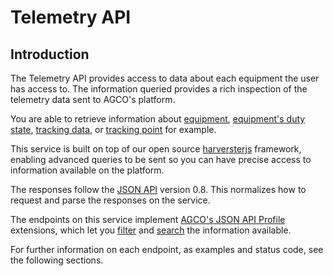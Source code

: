 # Telemetry API

## Introduction

The Telemetry API provides access to data about each equipment the user has access to.
The information queried provides a rich inspection of the telemetry data sent
to AGCO's platform.

You are able to retrieve information about [equipment](#get-equipment),
[equipment's duty state](#get-duties), [tracking data](#get-trackingdata),
or [tracking point](#get-trackingpoints) for example.

This service is built on top of our open source
[harversterjs](https://github.com/agco/harvesterjs) framework, enabling
advanced queries to be sent so you can have precise access to information
available on the platform.

The responses follow the [JSON API](http://jsonapi.org/) version 0.8.
This normalizes how to request and parse the responses on the service.

The endpoints on this service implement [AGCO's JSON API Profile](https://github.com/agco/agco-json-api-profiles)
extensions, which let you [filter](https://github.com/agco/agco-json-api-profiles/blob/master/public/filtering-profile.md)
and [search](https://github.com/agco/agco-json-api-profiles/blob/master/public/search-profile.md)
the information available.

For further information on each endpoint, as examples and status code, see the following sections.

